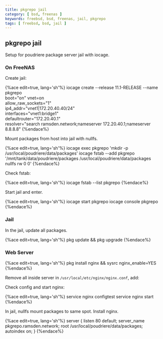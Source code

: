 ```yaml
---
title: pkgrepo jail
category: [ bsd, freenas ]
keywords: freebsd, bsd, freenas, jail, pkgrepo
tags: [ freebsd, bsd, jail ]
---
```


## pkgrepo jail

Setup for poudriere package server jail with iocage.

### On FreeNAS

Create jail:

{%ace edit=true, lang='sh'%}
iocage create --release 11.1-RELEASE --name pkgrepo \
          boot="on" vnet=on \
          allow_raw_sockets="1" \
          ip4_addr="vnet1|172.20.40.40/24" \
          interfaces="vnet1:bridge1" \
          defaultrouter="172.20.40.1" \
          resolver="search ramsden.network;nameserver 172.20.40.1;nameserver 8.8.8.8"
{%endace%}

Mount packages from host into jail with nullfs.

{%ace edit=true, lang='sh'%}
iocage exec pkgrepo 'mkdir -p /usr/local/poudriere/data/packages'
iocage fstab --add pkgrepo '/mnt/tank/data/poudriere/packages /usr/local/poudriere/data/packages nullfs rw 0 0'
{%endace%}

Check fstab:

{%ace edit=true, lang='sh'%}
iocage fstab --list pkgrepo
{%endace%}

Start jail and enter.

{%ace edit=true, lang='sh'%}
iocage start pkgrepo
iocage console pkgrepo
{%endace%}

### Jail

In the jail, update all packages.

{%ace edit=true, lang='sh'%}
pkg update && pkg upgrade
{%endace%}

### Web Server

{%ace edit=true, lang='sh'%}
pkg install nginx && sysrc nginx_enable=YES
{%endace%}

Remove all inside server in ```/usr/local/etc/nginx/nginx.conf```, add:

Check config and start nginx:

{%ace edit=true, lang='sh'%}
service nginx configtest
service nginx start
{%endace%}

In jail, nullfs mount packages to same spot. Install nginx.

{%ace edit=true, lang='sh'%}
server {
    listen 80 default;
    server_name pkgrepo.ramsden.network;
    root /usr/local/poudriere/data/packages;
    autoindex on;
}
{%endace%}